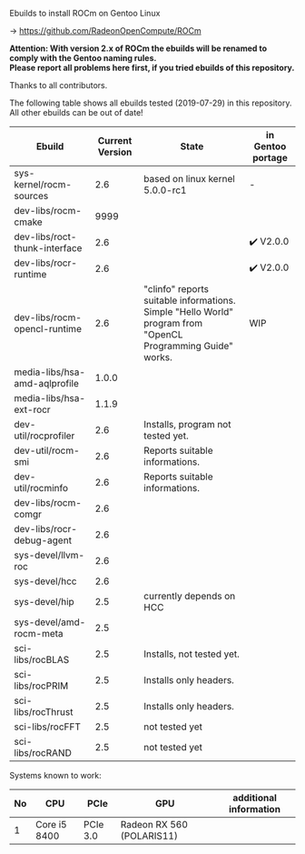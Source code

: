 Ebuilds to install ROCm on Gentoo Linux

-> https://github.com/RadeonOpenCompute/ROCm

**Attention: With version 2.x of ROCm the ebuilds will be renamed to comply with the Gentoo naming rules.**<br>
**Please report all problems here first, if you tried ebuilds of this repository.**

Thanks to all contributors.

The following table shows all ebuilds tested (2019-07-29) in this repository.<br>
All other ebuilds can be out of date!

|Ebuild|Current Version|State|in Gentoo portage|
|---|---|---|---|
|sys-kernel/rocm-sources| 2.6 | based on linux kernel 5.0.0-rc1 | - |
|dev-libs/rocm-cmake|9999| | |
|dev-libs/roct-thunk-interface| 2.6 |  | :heavy_check_mark: V2.0.0 |
|dev-libs/rocr-runtime| 2.6 | | :heavy_check_mark: V2.0.0 |
|dev-libs/rocm-opencl-runtime| 2.6 | "clinfo" reports suitable informations.<br> Simple "Hello World" program from "OpenCL Programming Guide" works. | WIP |
|media-libs/hsa-amd-aqlprofile| 1.0.0 | | |
|media-libs/hsa-ext-rocr| 1.1.9 | ||
|dev-util/rocprofiler| 2.6 | Installs, program not tested yet. ||
|dev-util/rocm-smi| 2.6 | Reports suitable informations. | |
|dev-util/rocminfo| 2.6 | Reports suitable informations. | |
|dev-libs/rocm-comgr| 2.6 | | |
|dev-libs/rocr-debug-agent | 2.6 |  | |
|sys-devel/llvm-roc | 2.6 | | |
|sys-devel/hcc| 2.6 |  | |
|sys-devel/hip| 2.5 | currently depends on HCC | |
|sys-devel/amd-rocm-meta| 2.5 | | |
|sci-libs/rocBLAS| 2.5 | Installs, not tested yet. |  |
|sci-libs/rocPRIM| 2.5 | Installs only headers. | |
|sci-libs/rocThrust| 2.5 | Installs only headers. | |
|sci-libs/rocFFT| 2.5 | not tested yet | |
|sci-libs/rocRAND| 2.5 | not tested yet | | 


Systems known to work:

| No | CPU | PCIe |  GPU | additional information |
|---|---|---|---|---|
| 1 | Core i5 8400 | PCIe 3.0 | Radeon RX 560 (POLARIS11) | |
